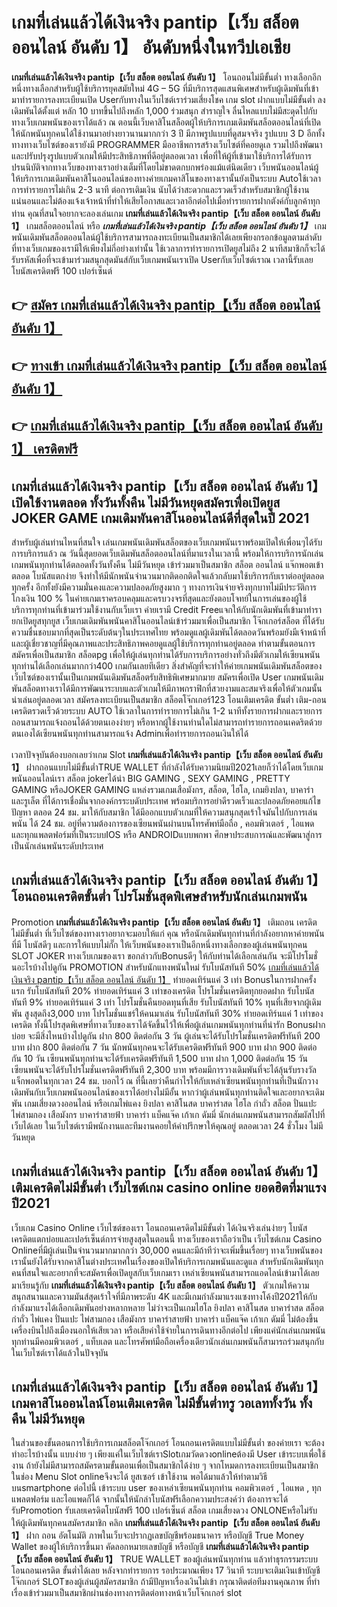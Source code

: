 # เกมที่เล่นแล้วได้เงินจริง pantip【เว็บ สล็อต ออนไลน์ อันดับ 1】  อันดับหนึ่งในทวีปเอเชีย

**เกมที่เล่นแล้วได้เงินจริง pantip【เว็บ สล็อต ออนไลน์ อันดับ 1】** โอนถอนไม่มีขั้นต่ำ  ทางเลือกอีกหนึ่งทางเลือกสำหรับผู้ใช้บริการยุคสมัยใหม่ 4G – 5G ที่มีบริการสุดแสนพิเศษสำหรับผู้เดิมพันที่เข้ามาทำรายการลงทะเบียนเปิด Userกับทางในเว็บไซต์เราร่วมเสี่ยงโชค เกม slot  ฝากแบบไม่มีขั้นต่ำ ลงเดิมพันได้ตั้งแต่ หลัก 10 บาทขึ้นไปถึงหลัก 1,000 ร่วมสนุก สำราญใจ ลื่นไหลแบบไม่มีสะดุดไปกับทางเว็บเกมพนันของเราได้แล้ว ณ ตอนนี้เว็บคาสิโนสล็อตผู้ให้บริการเกมเดิมพันสล็อตออนไลน์ที่เปิดให้นักพนันทุกคนได้ใช้งานมาอย่างยาวนานมากกว่า 3 ปี มีภาพรูปแบบที่ดูสมจจริง รูปแบบ 3 D
อีกทั้งทางทางเว็บไซต์ของเรายังมี  PROGRAMMER มืออาชีพการสร้างเว็บไซต์ที่คอยดูเล  รวมไปถึงพัฒนาและปรับปรุงรูปแบบตัวเกมให้มีประสิทธิภาพที่ดีอยู่ตลอดเวลา เพื่อที่ให้ผู้ที่เข้ามาใช้บริการได้รับการปรนนิบัติจากทางเว็บของทางเราอย่างเต็มที่โดยไม่ขาดตกบกพร่องแม้แต่นิดเดียว เว็บพนันออนไลน์ผู้ให้บริการเกมเดิมพันคาสิโนออนไลน์ของทางค่ายเกมคาสิโนของทางเรานั้นยังเป็นระบบ Autoใช้เวลาการทำรายการไม่เกิน 2-3 นาที ต่อการเติมเงิน นับได้ว่าสะดวกและรวดเร็วสำหรับสมาชิกผู้ใช้งานแน่นอนและไม่ต้องแจ้งเจ้าหน้าที่ทำให้เสียโอกาสและเวลาอีกต่อไปเมื่อทำรายการฝากตังค์กับลูกค้าทุกท่าน
คุณที่สนใจอยากจะลองเล่นเกม **เกมที่เล่นแล้วได้เงินจริง pantip【เว็บ สล็อต ออนไลน์ อันดับ 1】** เกมสล็อตออนไลน์ หรือ ***เกมที่เล่นแล้วได้เงินจริง pantip【เว็บ สล็อต ออนไลน์ อันดับ 1】*** เกมพนันเดิมพันสล็อตออนไลน์ผู้ใช้บริการสามารถลงทะเบียนเป็นสมาชิกได้เลยเพียงกรอกข้อมูลตามลำดับที่ทางเว็บเกมของเรามีให้เพียงไม่กี่อย่างเท่านั้น ใช้เวลาการทำรายการเปิดยูสไม่ถึง 2 นาทีสมาชิกก็จะได้รับรหัสเพื่อที่จะเข้ามาร่วมสนุกสุดมันส์กับเว็บเกมพนันเราเปิด Userกับเว็บไซต์เราณ เวลานี้รับเลยโบนัสเครดิตฟรี 100 เปอร์เซ็นต์

## 👉 [สมัคร เกมที่เล่นแล้วได้เงินจริง pantip【เว็บ สล็อต ออนไลน์ อันดับ 1】](https://archa888.com/)
## 👉 [ทางเข้า เกมที่เล่นแล้วได้เงินจริง pantip【เว็บ สล็อต ออนไลน์ อันดับ 1】](https://archa888.com/)
## 👉 [เกมที่เล่นแล้วได้เงินจริง pantip【เว็บ สล็อต ออนไลน์ อันดับ 1】 เครดิตฟรี](https://archa888.com/)

## เกมที่เล่นแล้วได้เงินจริง pantip【เว็บ สล็อต ออนไลน์ อันดับ 1】 เปิดใช้งานตลอด ทั้งวันทั้งคืน ไม่มีวันหยุดสมัครเพื่อเปิดยูส JOKER GAME เกมเดิมพันคาสิโนออนไลน์ดีที่สุดในปี 2021

สำหรับผู้เล่นท่านไหนที่สนใจ เล่นเกมพนันเดิมพันสล็อตของเว็บเกมพนันเราพร้อมเปิดให้เพื่อนๆได้รับการบริการแล้ว ณ วันนี้สุดยอดเว็บเดิมพันสล็อตออนไลน์ที่มาแรงในเวลานี้ พร้อมให้การบริการนักเล่นเกมพนันทุกท่านได้ตลอดทั้งวันทั้งคืน ไม่มีวันหยุด เข้าร่วมมาเป็นสมาชิก สล็อต ออนไลน์ แจ๊กพอตเข้าตลอด โบนัสแตกง่าย จึงทำให้มีนักพนันจำนวนมากติดอกติดใจแล้วกลับมาใช้บริการกับเราต่ออยู่ตลอดทุกครั้ง อีกทั้งยังมีความมั่นคงและความปลอดภัยสูงมาก ๆ ทางการเงินจ่ายจริงทุกบาทไม่มีประวัติการโกงเงิน 100 % ในค่ายเกมเราครอบคลุมและครบวงจรที่สุดและยังตอบโจทย์ในการเล่นของผู้ใช้บริการทุกท่านที่เข้ามาร่วมใช้งานกับเว็บเรา
ค่ายเรามี Credit Freeแจกให้กับนักเดิมพันที่เข้ามาทำรายกเปิดยูสทุกยูส เว็บเกมเดิมพันพนันคาสิโนออนไลน์เข้าร่วมมาเพื่อเป็นสมาชิก โจ๊กเกอร์สล็อต ที่ได้รับความชื่นชอบมากที่สุดเป็นระดับต้นๆในประเทศไทย พร้อมดูแลผู้เดิมพันได้ตลอดวันพร้อมยังมีเจ้าหน้าที่และผู้เชี่ยวชาญที่มีคุณภาพและประสิทธิภาพคอยดูแลผู้ใช้บริการทุกท่านอยู่ตลอด ทำตามขั้นตอนการสมัครเพื่อเป็นสมาชิก สล็อตpg เพื่อให้ผู้เล่นทุกท่านได้รับการบริการอย่างทั่วถึงมีตัวเกมให้เซียนพนันทุกท่านได้เลือกเล่นมากกว่า400 เกมกันเลยทีเดียว
สิ่งสำคัญที่จะทำให้ค่ายเกมพนันเดิมพันสล็อตของเว็บไซต์ของเรานั้นเป็นเกมพนันเดิมพันสล็อตรับสิทธิพิเศษมากมาย สมัครเพื่อเปิด User  เกมพนันเดิมพันสล็อตทางเราได้มีการพัฒนาระบบและตัวเกมให้มีภาพกราฟิกที่สวยงามและสมจริงเพื่อให้ตัวเกมนั้นน่าเล่นอยู่ตลอดเวลา สมัครลงทะเบียนเป็นสมาชิก สล็อตโจ๊กเกอร์123 โอนเติมเครดิต ขั้นต่ำ เติม-ถอน เครดิตรวดเร็วด้วยระบบ AUTO ใช้เวลาในการทำรายการไม่เกิน 1-2 นาทีทั้งรายการฝากและรายการถอนสามารถแจ้งถอนได้ด้วยตนเองง่ายๆ หรือหากผู้ใช้งานท่านใดไม่สามารถทำรายการถอนเคดริตด้วยตนเองได้เซียนพนันทุกท่านสามารถแจ้ง Adminเพื่อทำรายการถอนเงินให้ได้

เวลาปัจจุบันต้องบอกเลยว่าเกม Slot **เกมที่เล่นแล้วได้เงินจริง pantip【เว็บ สล็อต ออนไลน์ อันดับ 1】** ฝากถอนแบบไม่มีขั้นต่ำTRUE WALLET ที่กำลังได้รับความนิยมปี2021เลยก็ว่าได้โดยเว็บเกมพนันออนไลน์เรา สล็อต jokerได้นำ BIG GAMING , SEXY GAMING , PRETTY GAMING หรือJOKER GAMING แหล่งรวมเกมเสือมังกร, สล็อต, ไฮโล, เกมยิงปลา, บาคาร่า และรูเล็ต ที่ได้การเชื่อมั่นจากองค์กรระบดับประเทศ พร้อมบริการอย่าดีรวดเร็วและปลอดภัยคอยแก้ไขปัญหา ตลอด 24 ชม. มาให้กับสมาชิก ได้มีออกแบบตัวเกมที่ให้ความสนุกสุดเร้าใจมันไปกับการเล่นพนัน ได้ 24 ชม. อยู่ที่ความต้องการของเซียนพนันผ่านบนโทรศัพท์มือถือ , คอมพิวเตอร์ , ไอแพด และทุกแพลตฟอร์มที่เป็นระบบIOS หรือ ANDROIDแบบพกพา ศึกษาประสบการณ์และพัฒนาสู่การเป็นนักเล่นพนันระดับประเทศ

## เกมที่เล่นแล้วได้เงินจริง pantip【เว็บ สล็อต ออนไลน์ อันดับ 1】 โอนถอนเครดิตขั้นต่ำ โปรโมชั่นสุดพิเศษสำหรับนักเล่นเกมพนัน

 Promotion  **เกมที่เล่นแล้วได้เงินจริง pantip【เว็บ สล็อต ออนไลน์ อันดับ 1】** เติมถอน เครดิตไม่มีขั้นต่ำ ที่เว็บไซต์ของทางเราอยากจะมอบให้แก่  คุณ หรือนักเดิมพันทุกท่านที่กำลังอยากหาค่ายพนันที่มี โบนัสดีๆ และการให้แบบไม่กั๊ก ให้เว็บพนันของเราเป็นอีกหนึ่งทางเลือกของผู้เล่นพนันทุกคน SLOT JOKER ทางเว็บเกมของเรา ขอกล่าวกับBonusดีๆ ให้กับท่านได้เลือกเล่นกัน จะมีโปรโมชั่นอะไรบ้างไปดูกัน
 PROMOTION สำหรับนักแทงพนันใหม่ รับโบนัสทันที 50% [เกมที่เล่นแล้วได้เงินจริง pantip【เว็บ สล็อต ออนไลน์ อันดับ 1】](https://archa888.com/) ทำยอดเทิร์นแค่ 3 เท่า
Bonusในการฝากครั้งแรก รับโบนัสทันที 20% ทำยอดเทิร์นแค่ 3 เท่าของเครดิต
โปรโมชั่นเครดิตทุกยอดฝาก รับโบนัสทันที 9% ทำยอดเทิร์นแค่ 3 เท่า
โปรโมชั่นคืนยอดทุนที่เสีย รับโบนัสทันที 10% ทุนที่เสียจากผู้เดิมพัน สูงสุดถึง3,000 บาท
โปรโมชั่นแชร์ให้คนมาเล่น รับโบนัสทันที 30% ทำยอดเทิร์นแค่ 1 เท่าของเครดิต
ทั้งนี้โปรสุดพิเศษที่ทางเว็บของเราได้จัดขึ้นไว้ให้เพื่อผู้เล่นเกมพนันทุกท่านที่น่ารัก Bonusฝากบ่อย จะมีสิ่งไหนบ้างไปดูกัน
ฝาก 800 ติดต่อกัน 3 วัน ผู้เล่นจะได้รับโปรโมชั่นเครดิตฟรีทันที 200 บาท
ฝาก 800 ติดต่อกัน 7 วัน นักพนันทุกคนจะได้รับเครดิตฟรีทันที 900 บาท
ฝาก 900 ติดต่อกัน 10 วัน เซียนพนันทุกท่านจะได้รับเครดิตฟรีทันที 1,500 บาท
ฝาก 1,000 ติดต่อกัน 15 วัน เซียนพนันจะได้รับโปรโมชั่นเครดิตฟรีทันที 2,300 บาท
พร้อมมีการวางเดิมพันที่จะได้ลุ้นรับรางวัลแจ็กพอตในทุกเวลา 24 ชม. บอกไว้ ณ ที่นี้เลยว่าคืนกำไรให้กับเหล่าเซียนพนันทุกท่านที่เป็นนักวางเดิมพันกับเว็บเกมพนันออนไลน์ของเราได้อย่างไม่มีอั้น หากว่าผู้เล่นพนันทุกท่านติดใจและอยากจะเดิมพัน เกมเสี่ยงดวงออนไลน์ หรือเกมไพ่แคง  ยิงปลา คาสิโนสด บาคาร่าสด ไฮโล กำถั่ว สล็อต ปั่นแปะ ไพ่สามกอง เสือมังกร บาคาร่าสายฟ้า บาคาร่า แบ็คแจ๊ค เก้าเก ดัมมี่ นักเล่นเกมพนันสามารถสัมผัสไปที่เว็บได้เลย ในเว็บไซต์เรามีพนักงานและทีมงานคอยให้คำปรึกษาให้คุณอยู่ ตลอดเวลา 24 ชั่วโมง ไม่มีวันหยุด

## เกมที่เล่นแล้วได้เงินจริง pantip【เว็บ สล็อต ออนไลน์ อันดับ 1】 เติมเครดิตไม่มีขั้นต่ำ  เว็บไซต์เกม casino online ยอดฮิตที่มาแรงปี2021

เว็บเกม  Casino Online เว็บไซต์ของเรา โอนถอนเครดิตไม่มีขั้นต่ำ ได้เงินจริงเล่นง่ายๆ โบนัสเครดิตแตกบ่อยและเปอร์เซ็นต์การจ่ายสูงสุดในตอนนี้ ทางเว็บของเราถือว่าเป็น เว็บไซต์เกม  Casino Onlineที่มีผู้เล่นเป็นจำนวนมากมากกว่า 30,000 คนและมีถ้าทีว่าจะเพิ่มขึ้นเรื่อยๆ ทางเว็บพนันของเรานั้นยังได้รับจากคาสิโนต่างประเทศในเรื่องของเปิดให้บริการเกมพนันและดูแล สำหรับนักเดิมพันทุกคนที่สนใจและอยากที่จะสมัครเพื่อเปิดยูสกับเว็บเกมเรา เหล่าเซียนพนันสามารถแอดไลน์เข้ามาได้เลย
	มาเรียนรู้กับ **เกมที่เล่นแล้วได้เงินจริง pantip【เว็บ สล็อต ออนไลน์ อันดับ 1】** ตัวเกมให้ความสนุกสนานและความมันส์สุดเร้าใจที่มีภาพระดับ 4K และมีเกมกำลังมาแรงแซงทางโค้งปี2021ให้กับกำลังมาแรงได้เลือกเดิมพันอย่างหลากหลาย  ไม่ว่าจะเป็นเกมไฮโล ยิงปลา คาสิโนสด บาคาร่าสด สล็อต กำถั่ว ไพ่แคง ปั่นแปะ ไพ่สามกอง เสือมังกร บาคาร่าสายฟ้า บาคาร่า แบ็คแจ๊ค เก้าเก ดัมมี่ ไม่ต้องขึ้นเครื่องบินไปถึงเมืองนอกให้เสียเวลา หรือเสียค่าใช้จ่ายในการเดินทางอีกต่อไป เพียงแค่นักเล่นเกมพนันทุกท่านมีคอมพิวเตอร์ , แท็บเลต และโทรศัพท์มือถือเครื่องเดียวนักเล่นเกมพนันก็สามารถร่วมสนุกกับในเว็บไซต์เราได้แล้วในปัจจุบัน

## เกมที่เล่นแล้วได้เงินจริง pantip【เว็บ สล็อต ออนไลน์ อันดับ 1】 เกมคาสิโนออนไลน์โอนเติมเครดิต ไม่มีขั้นต่ำทรู วอเลททั้งวัน ทั้งคืน ไม่มีวันหยุด

ในส่วนของขั้นตอนการใช้บริการเกมสล็อตโจ๊กเกอร์ โอนถอนเครดิตแบบไม่มีขั้นต่ำ ของค่ายเรา จะต้องทำอะไรบ้างนั้น แบบง่าย ๆ เพียงแค่ในเว็บไซต์เราSlotเกมวัดดวงonlineต้องมี User เข้าระบบเพื่อใช้งาน ถ้ายังไม่มีสามารถสมัครตามขั้นตอนเพื่อเป็นสมาชิกได้ง่าย ๆ จากโหมดการลงทะเบียนเป็นสมาชิกในช่อง Menu Slot onlineจึงจะได้ ยูสเซอร์ เข้าใช้งาน พอได้มาแล้วให้ทำตามวิธีบนsmartphone ต่อไปนี้
เข้าระบบ user  ของเหล่าเซียนพนันทุกท่าน คอมพิวเตอร์ , ไอแพด , ทุกแพลตฟอร์ม และไอแพดก็ได้
จากนั้นให้นักล่าโบนัสฟรีเลือกความประสงค์ว่า ต้องการจะได้รับPromotion รับเลยเครดิตโบนัสฟรี 100 เปอร์เซ็นต์  สล็อต เกมเสี่ยงดวง ONLONEหรือไม่รับ
ให้ผู้เดิมพันทุกคนสมัครสมาชิก คลิก **เกมที่เล่นแล้วได้เงินจริง pantip【เว็บ สล็อต ออนไลน์ อันดับ 1】** ฝาก ถอน  อัตโนมัติ ภาพในเว็บจะปรากฏเลขบัญชีพร้อมธนาคาร หรือบัญชี True Money Wallet ของผู้ให้บริการขึ้นมา
คัดลอกหมายเลขบัญชี หรือบัญชี **เกมที่เล่นแล้วได้เงินจริง pantip【เว็บ สล็อต ออนไลน์ อันดับ 1】** TRUE WALLET ของผู้เล่นพนันทุกท่าน แล้วทำธุรกรรมระบบโอนถอนเครดิต ขั้นต่ำได้เลย
หลังจากทำรายการ รอประมาณเพียง 17 วินาที ระบบจะเติมเงินเข้าบัญชีโจ๊กเกอร์ SLOTของผู้เล่นผู้สมัครสมาชิก
ถ้ามีปัญหาเรื่องเงินไม่เข้า กรุณาติดต่อทีมงานคุณภาพ ที่ทำเรื่องเข้าร่วมมาเป็นสมาชิกผ่านช่องทางการติดต่อทางหน้าเว็บโจ๊กเกอร์ slot


